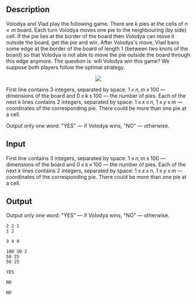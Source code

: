 ## Description

<div><p>Volodya and Vlad play the following game. There are <span class="tex-span"><i>k</i></span> pies at the cells of <span class="tex-span"><i>n</i>  ×  <i>m</i></span> board. Each turn Volodya moves one pie to the neighbouring (by side) cell. If the pie lies at the border of the board then Volodya can move it outside the board, get the pie and win. After Volodya's move, Vlad bans some edge at the border of the board of length 1 (between two knots of the board) so that Volodya is not able to move the pie outside the board through this edge anymore. The question is: will Volodya win this game? We suppose both players follow the optimal strategy.</p><center><img class="tex-graphics" src="file://K4H3Feng.png" style="max-width: 100.0%;max-height: 100.0%;"></center></div><div class="input-specification"><p>First line contains 3 integers, separated by space: <span class="tex-span">1 ≤ <i>n</i>, <i>m</i> ≤ 100</span> — dimensions of the board and <span class="tex-span">0 ≤ <i>k</i> ≤ 100</span> — the number of pies. Each of the next <span class="tex-span"><i>k</i></span> lines contains 2 integers, separated by space: <span class="tex-span">1 ≤ <i>x</i> ≤ <i>n</i></span>, <span class="tex-span">1 ≤ <i>y</i> ≤ <i>m</i></span> — coordinates of the corresponding pie. There could be more than one pie at a cell. </p></div><div class="output-specification"><p>Output only one word: "<span class="tex-font-style-tt">YES</span>" — if Volodya wins, "<span class="tex-font-style-tt">NO</span>" — otherwise.</p></div>

## Input

<p>First line contains 3 integers, separated by space: <span class="tex-span">1 ≤ <i>n</i>, <i>m</i> ≤ 100</span> — dimensions of the board and <span class="tex-span">0 ≤ <i>k</i> ≤ 100</span> — the number of pies. Each of the next <span class="tex-span"><i>k</i></span> lines contains 2 integers, separated by space: <span class="tex-span">1 ≤ <i>x</i> ≤ <i>n</i></span>, <span class="tex-span">1 ≤ <i>y</i> ≤ <i>m</i></span> — coordinates of the corresponding pie. There could be more than one pie at a cell. </p>

## Output

<p>Output only one word: "<span class="tex-font-style-tt">YES</span>" — if Volodya wins, "<span class="tex-font-style-tt">NO</span>" — otherwise.</p>





```input1
2 2 1
1 2

```




```input2
3 4 0

```




```input3
100 50 2
50 25
50 25

```




```output1
YES
```




```output2
NO
```




```output3
NO
```


